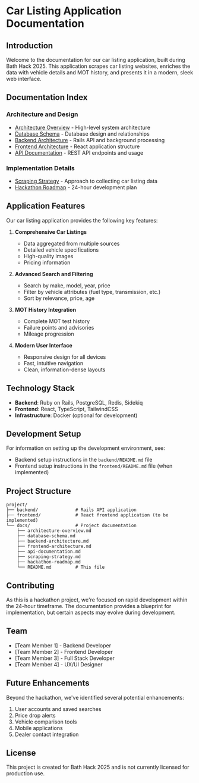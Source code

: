# Car Listing Application Documentation

## Introduction

Welcome to the documentation for our car listing application, built during Bath Hack 2025. This application scrapes car listing websites, enriches the data with vehicle details and MOT history, and presents it in a modern, sleek web interface.

## Documentation Index

### Architecture and Design

- [Architecture Overview](architecture-overview.md) - High-level system architecture
- [Database Schema](database-schema.md) - Database design and relationships
- [Backend Architecture](backend-architecture.md) - Rails API and background processing
- [Frontend Architecture](frontend-architecture.md) - React application structure
- [API Documentation](api-documentation.md) - REST API endpoints and usage

### Implementation Details

- [Scraping Strategy](scraping-strategy.md) - Approach to collecting car listing data
- [Hackathon Roadmap](hackathon-roadmap.md) - 24-hour development plan

## Application Features

Our car listing application provides the following key features:

1. **Comprehensive Car Listings**
   - Data aggregated from multiple sources
   - Detailed vehicle specifications
   - High-quality images
   - Pricing information

2. **Advanced Search and Filtering**
   - Search by make, model, year, price
   - Filter by vehicle attributes (fuel type, transmission, etc.)
   - Sort by relevance, price, age

3. **MOT History Integration**
   - Complete MOT test history
   - Failure points and advisories
   - Mileage progression

4. **Modern User Interface**
   - Responsive design for all devices
   - Fast, intuitive navigation
   - Clean, information-dense layouts

## Technology Stack

- **Backend**: Ruby on Rails, PostgreSQL, Redis, Sidekiq
- **Frontend**: React, TypeScript, TailwindCSS
- **Infrastructure**: Docker (optional for development)

## Development Setup

For information on setting up the development environment, see:

- Backend setup instructions in the `backend/README.md` file
- Frontend setup instructions in the `frontend/README.md` file (when implemented)

## Project Structure

```
project/
├── backend/              # Rails API application
├── frontend/             # React frontend application (to be implemented)
└── docs/                 # Project documentation
    ├── architecture-overview.md
    ├── database-schema.md
    ├── backend-architecture.md
    ├── frontend-architecture.md
    ├── api-documentation.md
    ├── scraping-strategy.md
    ├── hackathon-roadmap.md
    └── README.md         # This file
```

## Contributing

As this is a hackathon project, we're focused on rapid development within the 24-hour timeframe. The documentation provides a blueprint for implementation, but certain aspects may evolve during development.

## Team

- [Team Member 1] - Backend Developer
- [Team Member 2] - Frontend Developer
- [Team Member 3] - Full Stack Developer
- [Team Member 4] - UX/UI Designer

## Future Enhancements

Beyond the hackathon, we've identified several potential enhancements:

1. User accounts and saved searches
2. Price drop alerts
3. Vehicle comparison tools
4. Mobile applications
5. Dealer contact integration

## License

This project is created for Bath Hack 2025 and is not currently licensed for production use. 